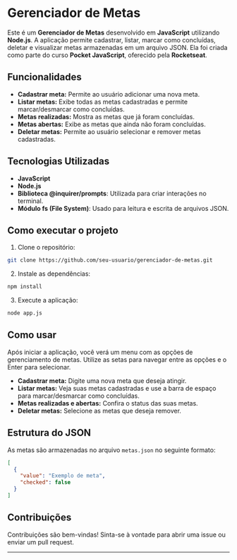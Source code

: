# Gerenciador de Metas

Este é um **Gerenciador de Metas** desenvolvido em **JavaScript** utilizando **Node.js**. A aplicação permite cadastrar, listar, marcar como concluídas, deletar e visualizar metas armazenadas em um arquivo JSON. Ela foi criada como parte do curso **<NLW/> Pocket JavaScript**, oferecido pela **Rocketseat**.

## Funcionalidades

- **Cadastrar meta:** Permite ao usuário adicionar uma nova meta.
- **Listar metas:** Exibe todas as metas cadastradas e permite marcar/desmarcar como concluídas.
- **Metas realizadas:** Mostra as metas que já foram concluídas.
- **Metas abertas:** Exibe as metas que ainda não foram concluídas.
- **Deletar metas:** Permite ao usuário selecionar e remover metas cadastradas.

## Tecnologias Utilizadas

- **JavaScript**
- **Node.js**
- **Biblioteca @inquirer/prompts**: Utilizada para criar interações no terminal.
- **Módulo fs (File System)**: Usado para leitura e escrita de arquivos JSON.

## Como executar o projeto

1. Clone o repositório:

```bash
git clone https://github.com/seu-usuario/gerenciador-de-metas.git
```

2. Instale as dependências:

```bash
npm install
```

3. Execute a aplicação:

```bash
node app.js
```

## Como usar

Após iniciar a aplicação, você verá um menu com as opções de gerenciamento de metas. Utilize as setas para navegar entre as opções e o Enter para selecionar.

- **Cadastrar meta:** Digite uma nova meta que deseja atingir.
- **Listar metas:** Veja suas metas cadastradas e use a barra de espaço para marcar/desmarcar como concluídas.
- **Metas realizadas e abertas:** Confira o status das suas metas.
- **Deletar metas:** Selecione as metas que deseja remover.

## Estrutura do JSON

As metas são armazenadas no arquivo `metas.json` no seguinte formato:

```json
[
  {
    "value": "Exemplo de meta",
    "checked": false
  }
]
```

## Contribuições

Contribuições são bem-vindas! Sinta-se à vontade para abrir uma issue ou enviar um pull request.

---
